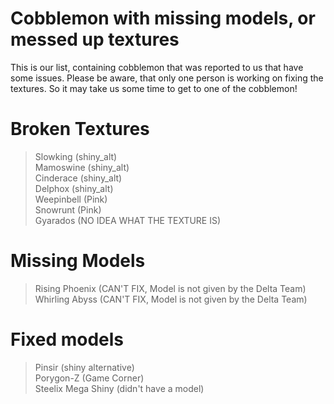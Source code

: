 # Cobblemon with missing models, or messed up textures
This is our list, containing cobblemon that was reported to us that have some issues.
Please be aware, that only one person is working on fixing the textures. So it may take us some time to get to one of the cobblemon!

# Broken Textures
> Slowking (shiny_alt)<br>
> Mamoswine (shiny_alt)<br>
> Cinderace (shiny_alt)<br>
> Delphox (shiny_alt)<br>
> Weepinbell (Pink)<br>
> Snowrunt (Pink)<br>
> Gyarados (NO IDEA WHAT THE TEXTURE IS)<br>

# Missing Models
> Rising Phoenix (CAN'T FIX, Model is not given by the Delta Team)<br>
> Whirling Abyss (CAN'T FIX, Model is not given by the Delta Team)<br>

# Fixed models
> Pinsir (shiny alternative)<br>
> Porygon-Z (Game Corner)<br>
> Steelix Mega Shiny (didn't have a model)<br>
